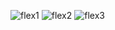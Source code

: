![flex1](https://user-images.githubusercontent.com/71959978/206842847-1b3929c5-d22a-4b7d-ade3-a3809b84e213.png)
![flex2](https://user-images.githubusercontent.com/71959978/206842852-b233f221-b1ab-4ca8-91d2-652c53c1d3a8.png)
![flex3](https://user-images.githubusercontent.com/71959978/206842853-048731ab-bbd3-49cd-bf5c-1e57c91b8ae6.png)
